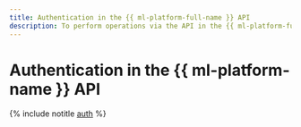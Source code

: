 ```yaml
---
title: Authentication in the {{ ml-platform-full-name }} API
description: To perform operations via the API in the {{ ml-platform-full-name }} service for ML development, you need to get an IAM token for your account.
---
```


# Authentication in the {{ ml-platform-name }} API

{% include notitle [auth](../../_includes/authentication.md) %}